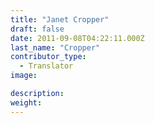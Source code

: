 ```yaml
---
title: "Janet Cropper"
draft: false
date: 2011-09-08T04:22:11.000Z
last_name: "Cropper"
contributor_type:
  - Translator
image:

description:
weight:
---
```


